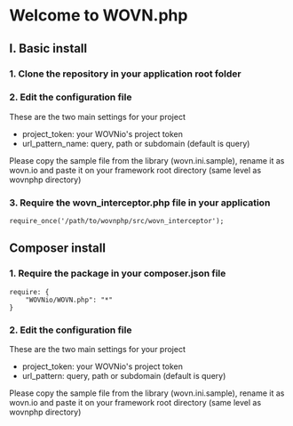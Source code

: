 # Welcome to WOVN.php

## I. Basic install
### 1. Clone the repository in your application root folder
### 2. Edit the configuration file
These are the two main settings for your project
 - project_token: your WOVNio's project token
 - url_pattern_name: query, path or subdomain (default is query)

Please copy the sample file from the library (wovn.ini.sample), rename it as wovn.io and paste it on your framework root directory (same level as wovnphp directory)
### 3. Require the wovn_interceptor.php file in your application
 `require_once('/path/to/wovnphp/src/wovn_interceptor');`

## Composer install
### 1. Require the package in your composer.json file
```
require: {
    "WOVNio/WOVN.php": "*"
}
```
### 2. Edit the configuration file
These are the two main settings for your project
 - project_token: your WOVNio's project token
 - url_pattern: query, path or subdomain (default is query)

Please copy the sample file from the library (wovn.ini.sample), rename it as wovn.io and paste it on your framework root directory (same level as wovnphp directory)
